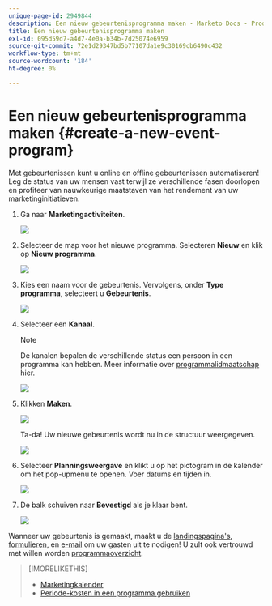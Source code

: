 ```yaml
---
unique-page-id: 2949844
description: Een nieuw gebeurtenisprogramma maken - Marketo Docs - Productdocumentatie
title: Een nieuw gebeurtenisprogramma maken
exl-id: 095d59d7-a4d7-4e0a-b34b-7d25074e6959
source-git-commit: 72e1d29347bd5b77107da1e9c30169cb6490c432
workflow-type: tm+mt
source-wordcount: '184'
ht-degree: 0%

---
```


# Een nieuw gebeurtenisprogramma maken {#create-a-new-event-program}

Met gebeurtenissen kunt u online en offline gebeurtenissen automatiseren! Leg de status van uw mensen vast terwijl ze verschillende fasen doorlopen en profiteer van nauwkeurige maatstaven van het rendement van uw marketinginitiatieven.

1. Ga naar **Marketingactiviteiten**.

   ![](assets/ma.png)

1. Selecteer de map voor het nieuwe programma. Selecteren **Nieuw** en klik op **Nieuw programma**.

   ![](assets/image2015-2-26-14-3a24-3a30.png)

1. Kies een naam voor de gebeurtenis. Vervolgens, onder **Type programma**, selecteert u **Gebeurtenis**.

   ![](assets/image2015-2-26-14-3a26-3a6.png)

1. Selecteer een **Kanaal**.

   >[!NOTE]
   >
   >De kanalen bepalen de verschillende status een persoon in een programma kan hebben. Meer informatie over [programmalidmaatschap](/help/marketo/product-docs/core-marketo-concepts/programs/creating-programs/understanding-program-membership.md) hier.

   ![](assets/image2015-2-26-14-3a29-3a3.png)

1. Klikken **Maken**.

   ![](assets/image2015-2-26-14-3a33-3a17.png)

   Ta-da! Uw nieuwe gebeurtenis wordt nu in de structuur weergegeven.

   ![](assets/image2015-2-26-14-3a34-3a33.png)

1. Selecteer **Planningsweergave** en klikt u op het pictogram in de kalender om het pop-upmenu te openen. Voer datums en tijden in.

   ![](assets/image2016-3-25-14-3a17-3a33.png)

1. De balk schuiven naar **Bevestigd** als je klaar bent.

   ![](assets/image2016-3-25-14-3a18-3a13.png)

Wanneer uw gebeurtenis is gemaakt, maakt u de [landingspagina&#39;s](/help/marketo/product-docs/demand-generation/landing-pages/free-form-landing-pages/create-a-free-form-landing-page.md), [formulieren](/help/marketo/product-docs/demand-generation/forms/creating-a-form/create-a-form.md), en [e-mail](/help/marketo/product-docs/email-marketing/email-programs/creating-an-email-program/create-an-email-program.md) om uw gasten uit te nodigen! U zult ook vertrouwd met willen worden [programmaoverzicht](https://docs.marketo.com/display/docs/program+schedule+view).

>[!MORELIKETHIS]
>
>* [Marketingkalender](/help/marketo/product-docs/core-marketo-concepts/marketing-calendar/understanding-the-calendar/navigating-the-marketing-calendar.md)
>* [Periode-kosten in een programma gebruiken](/help/marketo/product-docs/core-marketo-concepts/programs/working-with-programs/using-period-costs-in-a-program.md)

